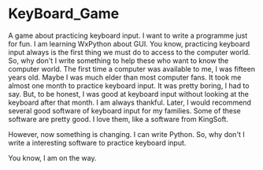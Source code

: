 # KeyBoard_Game
A game about practicing keyboard input.
I want to write a programme just for fun. I am learning WxPython about GUI.
You know, practicing keyboard input always is the first thing we must do to access to the computer world.
So, why don't I write something to help these who want to know the computer world.
The first time a computer was available to me, I was fifteen years old. Maybe I was much elder than most computer fans. It took me almost one month to practice keyboard input. It was pretty boring, I had to say. But, to be honest, I was good at keyboard input without looking at the keyboard after that month. I am always thankful.
Later, I would recommend several good software of keyboard input for my families. Some of these software are pretty good.  I love them, like a software from KingSoft.

However, now something is changing. I can write Python.
So, why don't I write a interesting software to practice keyboard input.

You know, I am on the way.
